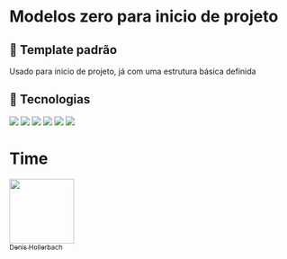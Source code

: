 <h1>Modelos zero para inicio de projeto</h1>

<h2>🔖 Template padrão</h2>
<p>Usado para inicio de projeto, já com uma estrutura básica definida</p>

## 🚀 Tecnologias
<div>
  <img src="https://img.shields.io/badge/PHP-777BB4?style=for-the-badge&logo=php&logoColor=white">
  <img src="https://img.shields.io/badge/HTML-239120?style=for-the-badge&logo=html5&logoColor=white">
  <img src="https://img.shields.io/badge/Sass-CC6699?style=for-the-badge&logo=sass&logoColor=white">
  <img src="https://img.shields.io/badge/CSS-239120?&style=for-the-badge&logo=css3&logoColor=white">
  <img src="https://img.shields.io/badge/Bootstrap-563D7C?style=for-the-badge&logo=bootstrap&logoColor=white">
  <img src="https://img.shields.io/badge/JavaScript-F7DF1E?style=for-the-badge&logo=javascript&logoColor=black">
</div>

# Time

[<img loading="lazy" src="https://media.licdn.com/dms/image/D4D03AQGhmfVNk8TD4w/profile-displayphoto-shrink_200_200/0/1683990076758?e=1709164800&v=beta&t=ce3h7fNwsEHxgx_HBfr2bYHtHFFWEVOyZLhREo_kKA8" width=115><br><sub>Denis Hollerbach</sub>](https://github.com/Denishollerbach)


<!-- https://dev.to/envoy_/150-badges-for-github-pnk -->